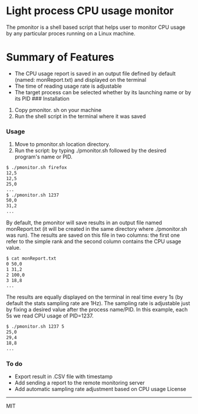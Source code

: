 # Light process CPU usage monitor

The pmonitor is a shell based script that helps user to monitor CPU usage by any particular proces running on a Linux machine.
# Summary of Features
- The CPU usage report is saved in an output file defined by default (named: monReport.txt) and displayed on the terminal
- The time of reading usage rate is adjustable
- The target process can be selected whether by its launching name or by its PID ### Installation
1) Copy pmonitor. sh on your machine
2) Run the shell script in the terminal where it was saved 
### Usage
1) Move to pmonitor.sh location directory.
2) Run the script: by typing ./pmonitor.sh followed by the desired program's name or  PID.  

```sh
$ ./pmonitor.sh firefox
12,5
12,5
25,0
...
$ ./pmonitor.sh 1237
50,0
31,2
...

```

By default, the pmonitor will save results in an output file named monReport.txt (it will be created in the same directory where ./pmonitor.sh was run).
The results are saved on this file in two columns: the first one refer to the simple rank and the second column contains the CPU usage value.
```sh
$ cat monReport.txt 
0 50,0 
1 31,2 
2 100,0 
3 18,8 
...
```
The results are equally displayed on the terminal in real time every 1s (by default the stats sampling rate are 1Hz).
The sampling rate is adjustable just by fixing a desired value after the process name/PID.
In this example, each 5s we read CPU usage of PID=1237. 


```sh
$ ./pmonitor.sh 1237 5
25,0
29,4
18,8
...
```

### To do


- Export result in .CSV file with timestamp
- Add sending a report to the remote monitoring server
- Add automatic sampling rate adjustment based on CPU usage
License
----
MIT
